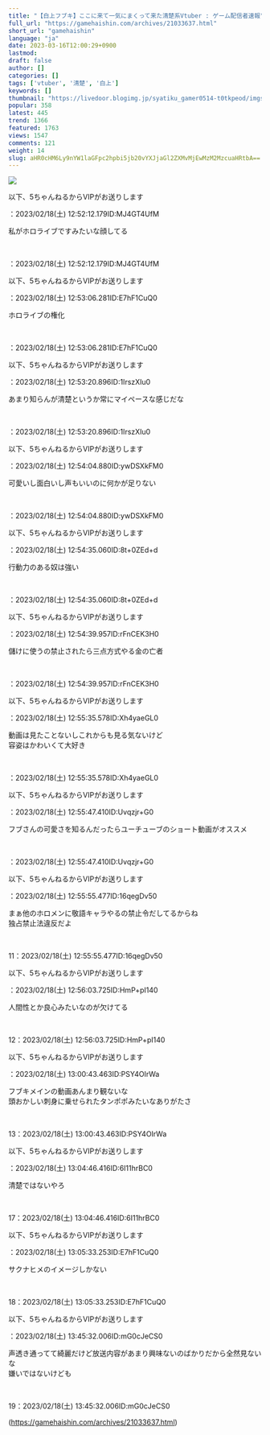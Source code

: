 ```yaml
---
title: "【白上フブキ】ここに来て一気にまくって来た清楚系Vtuber : ゲーム配信者速報"
full_url: "https://gamehaishin.com/archives/21033637.html"
short_url: "gamehaishin"
language: "ja"
date: 2023-03-16T12:00:29+0900
lastmod: 
draft: false
author: []
categories: []
tags: ['vtuber', '清楚', '白上']
keywords: []
thumbnail: "https://livedoor.blogimg.jp/syatiku_gamer0514-t0tkpeod/imgs/d/e/de701592.jpg"
popular: 358
latest: 445
trend: 1366
featured: 1763
views: 1547
comments: 121
weight: 14
slug: aHR0cHM6Ly9nYW1laGFpc2hpbi5jb20vYXJjaGl2ZXMvMjEwMzM2MzcuaHRtbA==
---
```


![](https://livedoor.blogimg.jp/syatiku_gamer0514-t0tkpeod/imgs/d/e/de701592.jpg)

<div><p id='resuname2'>以下、5ちゃんねるからVIPがお送りします </p>：2023/02/18(土) 12:52:12.179ID:MJ4GT4UfM<p id='surebody2' class='surebody_MJ4GT4UfM' name='surebodymain'> 私がホロライブですみたいな顔してる </p><br><p>：2023/02/18(土) 12:52:12.179ID:MJ4GT4UfM</p><p id='resuname3'>以下、5ちゃんねるからVIPがお送りします </p>：2023/02/18(土) 12:53:06.281ID:E7hF1CuQ0<p id='surebody3' class='surebody_E7hF1CuQ0' name='surebodymain'> ホロライブの権化 </p><br><p>：2023/02/18(土) 12:53:06.281ID:E7hF1CuQ0</p><p id='resuname4'>以下、5ちゃんねるからVIPがお送りします </p>：2023/02/18(土) 12:53:20.896ID:1IrszXIu0<p id='surebody4' class='surebody_1IrszXIu0' name='surebodymain'> あまり知らんが清楚というか常にマイペースな感じだな </p><br><p>：2023/02/18(土) 12:53:20.896ID:1IrszXIu0</p><p id='resuname5'>以下、5ちゃんねるからVIPがお送りします </p>：2023/02/18(土) 12:54:04.880ID:ywDSXkFM0<p id='surebody5' class='surebody_ywDSXkFM0' name='surebodymain'> 可愛いし面白いし声もいいのに何かが足りない </p><br><p>：2023/02/18(土) 12:54:04.880ID:ywDSXkFM0</p><p id='resuname6'>以下、5ちゃんねるからVIPがお送りします </p>：2023/02/18(土) 12:54:35.060ID:8t+0ZEd+d<p id='surebody6' class='surebody_8t0ZEdd' name='surebodymain'> 行動力のある奴は強い </p><br><p>：2023/02/18(土) 12:54:35.060ID:8t+0ZEd+d</p><p id='resuname7'>以下、5ちゃんねるからVIPがお送りします </p>：2023/02/18(土) 12:54:39.957ID:rFnCEK3H0<p id='surebody7' class='surebody_rFnCEK3H0' name='surebodymain'> 儲けに使うの禁止されたら三点方式やる金の亡者 </p><br><p>：2023/02/18(土) 12:54:39.957ID:rFnCEK3H0</p><p id='resuname8'>以下、5ちゃんねるからVIPがお送りします </p>：2023/02/18(土) 12:55:35.578ID:Xh4yaeGL0<p id='surebody8' class='surebody_Xh4yaeGL0' name='surebodymain'> 動画は見たことないしこれからも見る気ないけど <br> 容姿はかわいくて大好き </p><br><p>：2023/02/18(土) 12:55:35.578ID:Xh4yaeGL0</p><p id='resuname9'>以下、5ちゃんねるからVIPがお送りします </p>：2023/02/18(土) 12:55:47.410ID:Uvqzjr+G0<p id='surebody9' class='surebody_UvqzjrG0' name='surebodymain'> フブさんの可愛さを知るんだったらユーチューブのショート動画がオススメ </p><br><p>：2023/02/18(土) 12:55:47.410ID:Uvqzjr+G0</p><p id='resuname11'>以下、5ちゃんねるからVIPがお送りします </p>：2023/02/18(土) 12:55:55.477ID:16qegDv50<p id='surebody11' class='surebody_16qegDv50' name='surebodymain'> まぁ他のホロメンに敬語キャラやるの禁止令だしてるからね <br> 独占禁止法違反だよ </p><br><p>11：2023/02/18(土) 12:55:55.477ID:16qegDv50</p><p id='resuname12'>以下、5ちゃんねるからVIPがお送りします </p>：2023/02/18(土) 12:56:03.725ID:HmP+pI140<p id='surebody12' class='surebody_HmPpI140' name='surebodymain'> 人間性とか良心みたいなのが欠けてる </p><br><p>12：2023/02/18(土) 12:56:03.725ID:HmP+pI140</p><p id='resuname13'>以下、5ちゃんねるからVIPがお送りします </p>：2023/02/18(土) 13:00:43.463ID:PSY4OIrWa<p id='surebody13' class='surebody_PSY4OIrWa' name='surebodymain'> フブキメインの動画あんまり観ないな <br> 頭おかしい刺身に乗せられたタンポポみたいなありがたさ </p><br><p>13：2023/02/18(土) 13:00:43.463ID:PSY4OIrWa</p><p id='resuname17'>以下、5ちゃんねるからVIPがお送りします </p>：2023/02/18(土) 13:04:46.416ID:6I11hrBC0<p id='surebody17' class='surebody_6I11hrBC0' name='surebodymain'> 清楚ではないやろ </p><br><p>17：2023/02/18(土) 13:04:46.416ID:6I11hrBC0</p><p id='resuname18'>以下、5ちゃんねるからVIPがお送りします </p>：2023/02/18(土) 13:05:33.253ID:E7hF1CuQ0<p id='surebody18' class='surebody_E7hF1CuQ0' name='surebodymain'> サクナヒメのイメージしかない </p><br><p>18：2023/02/18(土) 13:05:33.253ID:E7hF1CuQ0</p><p id='resuname19'>以下、5ちゃんねるからVIPがお送りします </p>：2023/02/18(土) 13:45:32.006ID:mG0cJeCS0<p id='surebody19' class='surebody_mG0cJeCS0' name='surebodymain'> 声透き通ってて綺麗だけど放送内容があまり興味ないのばかりだから全然見ないな <br> 嫌いではないけども </p><br><p>19：2023/02/18(土) 13:45:32.006ID:mG0cJeCS0</p></div>

(https://gamehaishin.com/archives/21033637.html)
